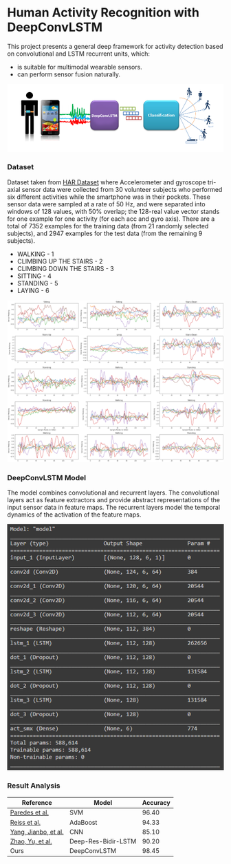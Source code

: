 # Human Activity Recognition with DeepConvLSTM

This project presents a general deep framework for activity detection based on convolutional and LSTM recurrent units, which: 
* is suitable for multimodal wearable sensors.
* can perform sensor fusion naturally.

![](assets/method.png)

### **Dataset**

Dataset taken from [HAR Dataset](https://archive.ics.uci.edu/ml/datasets/Human+Activity+Recognition+Using+Smartphones) where Accelerometer and gyroscope tri-axial sensor data were
collected from 30 volunteer subjects who performed six different
activities while the smartphone was in their pockets.
These sensor data were sampled at a rate of 50 Hz, and were
separated into windows of 128 values, with 50% overlap;
the 128-real value vector stands for one example for one
activity (for each acc and gyro axis). There are a total of 7352
examples for the training data (from 21 randomly selected
subjects), and 2947 examples for the test data (from the
remaining 9 subjects).

* WALKING - 1
* CLIMBING UP THE STAIRS - 2
* CLIMBING DOWN THE STAIRS - 3
* SITTING - 4
* STANDING - 5
* LAYING - 6

![](assets/visual.png)

### **DeepConvLSTM Model**

The model combines convolutional and recurrent layers. The convolutional layers act as feature extractors and provide abstract
representations of the input sensor data in feature maps. The
recurrent layers model the temporal dynamics of the activation
of the feature maps.

![](assets/model.png)

### **Result Analysis**

Reference | Model | Accuracy
-----| ------- | -------------
[Paredes et al.](https://ueaeprints.uea.ac.uk/id/eprint/73161/) | SVM | 96.40
[Reiss et al.](https://www.diva-portal.org/smash/record.jsf?pid=diva2:646274) | AdaBoost | 94.33
[Yang, Jianbo, et al.](https://www.aaai.org/ocs/index.php/IJCAI/IJCAI15/paper/viewPaper/10710) | CNN | 85.10
[Zhao, Yu, et al.](https://www.hindawi.com/journals/mpe/2018/6568519/) | Deep-Res-Bidir-LSTM | 90.20
Ours | DeepConvLSTM | 98.45


